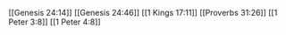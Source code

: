 [[Genesis 24:14]]
[[Genesis 24:46]]
[[1 Kings 17:11]]
[[Proverbs 31:26]]
[[1 Peter 3:8]]
[[1 Peter 4:8]]
